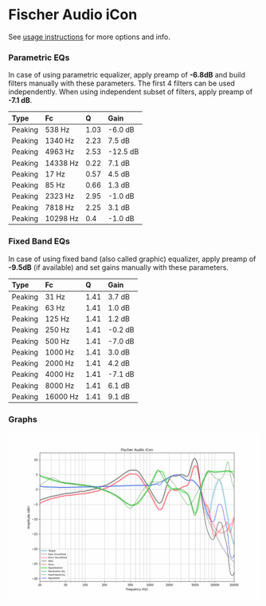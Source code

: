 # Fischer Audio iCon
See [usage instructions](https://github.com/jaakkopasanen/AutoEq#usage) for more options and info.

### Parametric EQs
In case of using parametric equalizer, apply preamp of **-6.8dB** and build filters manually
with these parameters. The first 4 filters can be used independently.
When using independent subset of filters, apply preamp of **-7.1 dB**.

| Type    | Fc       |    Q | Gain     |
|:--------|:---------|:-----|:---------|
| Peaking | 538 Hz   | 1.03 | -6.0 dB  |
| Peaking | 1340 Hz  | 2.23 | 7.5 dB   |
| Peaking | 4963 Hz  | 2.53 | -12.5 dB |
| Peaking | 14338 Hz | 0.22 | 7.1 dB   |
| Peaking | 17 Hz    | 0.57 | 4.5 dB   |
| Peaking | 85 Hz    | 0.66 | 1.3 dB   |
| Peaking | 2323 Hz  | 2.95 | -1.0 dB  |
| Peaking | 7818 Hz  | 2.25 | 3.1 dB   |
| Peaking | 10298 Hz | 0.4  | -1.0 dB  |

### Fixed Band EQs
In case of using fixed band (also called graphic) equalizer, apply preamp of **-9.5dB**
(if available) and set gains manually with these parameters.

| Type    | Fc       |    Q | Gain    |
|:--------|:---------|:-----|:--------|
| Peaking | 31 Hz    | 1.41 | 3.7 dB  |
| Peaking | 63 Hz    | 1.41 | 1.0 dB  |
| Peaking | 125 Hz   | 1.41 | 1.2 dB  |
| Peaking | 250 Hz   | 1.41 | -0.2 dB |
| Peaking | 500 Hz   | 1.41 | -7.0 dB |
| Peaking | 1000 Hz  | 1.41 | 3.0 dB  |
| Peaking | 2000 Hz  | 1.41 | 4.2 dB  |
| Peaking | 4000 Hz  | 1.41 | -7.1 dB |
| Peaking | 8000 Hz  | 1.41 | 6.1 dB  |
| Peaking | 16000 Hz | 1.41 | 9.1 dB  |

### Graphs
![](./Fischer%20Audio%20iCon.png)
